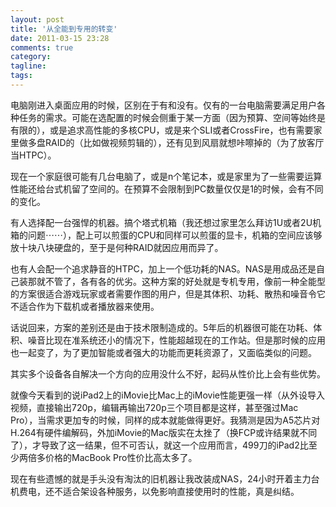 ```yaml
---
layout: post
title: '从全能到专用的转变'
date: 2011-03-15 23:28
comments: true
category: 
tagline: 
tags:
---
```

    

电脑刚进入桌面应用的时候，区别在于有和没有。仅有的一台电脑需要满足用户各种任务的需求。可能在选配置的时候会侧重于某一方面（因为预算、空间等始终是有限的），或是追求高性能的多核CPU，或是来个SLI或者CrossFire，也有需要家里做多盘RAID的（比如做视频剪辑的），还有见到风扇就想咔嚓掉的（为了放客厅当HTPC）。

现在一个家庭很可能有几台电脑了，或是n个笔记本，或是家里为了一些需要运算性能还给台式机留了空间的。在预算不会限制到PC数量仅仅是1的时候，会有不同的变化。

有人选择配一台强悍的机器。搞个塔式机箱（我还想过家里怎么拜访1U或者2U机箱的问题⋯⋯），配上可以煎蛋的CPU和同样可以煎蛋的显卡，机箱的空间应该够放十块八块硬盘的，至于是何种RAID就因应用而异了。

也有人会配一个追求静音的HTPC，加上一个低功耗的NAS。NAS是用成品还是自己装那就不管了，各有各的优劣。这种方案的好处就是专机专用，像前一种全能型的方案很适合游戏玩家或者需要作图的用户，但是其体积、功耗、散热和噪音令它不适合作为下载机或者播放器来使用。

话说回来，方案的差别还是由于技术限制造成的。5年后的机器很可能在功耗、体积、噪音比现在准系统还小的情况下，性能超越现在的工作站。但是那时候的应用也一起变了，为了更加智能或者强大的功能而更耗资源了，又面临类似的问题。

其实多个设备各自解决一个方向的应用没什么不好，起码从性价比上会有些优势。

就像今天看到的说iPad2上的iMovie比Mac上的iMovie性能更强一样（从外设导入视频，直接输出720p，编辑再输出720p三个项目都是这样，甚至强过Mac Pro），当需求更加专的时候，同样的成本就能做得更好。我猜测是因为A5芯片对H.264有硬件编解码，外加iMovie的Mac版实在太挫了（换FCP或许结果就不同了），才导致了这一结果，但不可否认，就这一个应用而言，499刀的iPad2比至少两倍多价格的MacBook Pro性价比高太多了。

现在有些遗憾的就是手头没有淘汰的旧机器让我改装成NAS，24小时开着主力台机费电，还不适合架设各种服务，以免影响直接使用时的性能，真是纠结。
